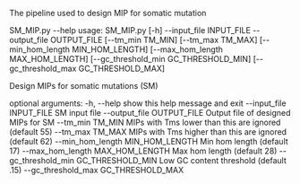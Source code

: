 The pipeline used to design MIP for somatic mutation

SM_MIP.py --help
usage: SM_MIP.py [-h] --input_file INPUT_FILE --output_file OUTPUT_FILE
                 [--tm_min TM_MIN] [--tm_max TM_MAX]
                 [--min_hom_length MIN_HOM_LENGTH]
                 [--max_hom_length MAX_HOM_LENGTH]
                 [--gc_threshold_min GC_THRESHOLD_MIN]
                 [--gc_threshold_max GC_THRESHOLD_MAX]

Design MIPs for somatic mutations (SM)

optional arguments:
  -h, --help            show this help message and exit
  --input_file INPUT_FILE
                        SM input file
  --output_file OUTPUT_FILE
                        Output file of designed MIPs for SM
  --tm_min TM_MIN       MIPs with Tms lower than this are ignored (default 55)
  --tm_max TM_MAX       MIPs with Tms higher than this are ignored (default
                        62)
  --min_hom_length MIN_HOM_LENGTH
                        Min hom length (default 17)
  --max_hom_length MAX_HOM_LENGTH
                        Max hom length (default 28)
  --gc_threshold_min GC_THRESHOLD_MIN
                        Low GC content threshold (default .15)
  --gc_threshold_max GC_THRESHOLD_MAX
